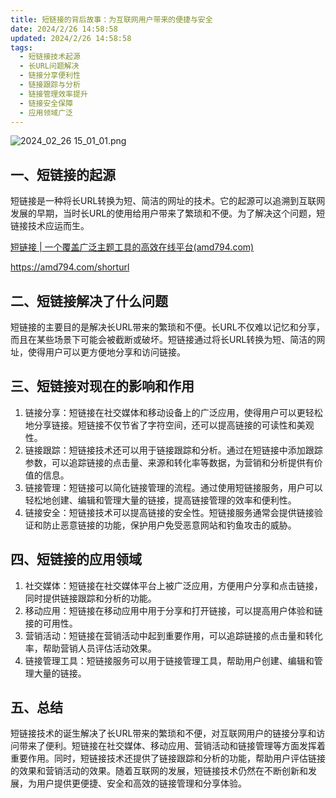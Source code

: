 ```yaml
---
title: 短链接的背后故事：为互联网用户带来的便捷与安全
date: 2024/2/26 14:58:58
updated: 2024/2/26 14:58:58
tags:
  - 短链接技术起源
  - 长URL问题解决
  - 链接分享便利性
  - 链接跟踪与分析
  - 链接管理效率提升
  - 链接安全保障
  - 应用领域广泛
---
```



<img src="https://static.cmdragon.cn/blog/images/2024_02_26 15_01_01.png@blog" title="2024_02_26 15_01_01.png" alt="2024_02_26 15_01_01.png"/>

## 一、短链接的起源

短链接是一种将长URL转换为短、简洁的网址的技术。它的起源可以追溯到互联网发展的早期，当时长URL的使用给用户带来了繁琐和不便。为了解决这个问题，短链接技术应运而生。

[短链接 | 一个覆盖广泛主题工具的高效在线平台(amd794.com)](https://amd794.com/shorturl)

https://amd794.com/shorturl

## 二、短链接解决了什么问题

短链接的主要目的是解决长URL带来的繁琐和不便。长URL不仅难以记忆和分享，而且在某些场景下可能会被截断或破坏。短链接通过将长URL转换为短、简洁的网址，使得用户可以更方便地分享和访问链接。

## 三、短链接对现在的影响和作用

1. 链接分享：短链接在社交媒体和移动设备上的广泛应用，使得用户可以更轻松地分享链接。短链接不仅节省了字符空间，还可以提高链接的可读性和美观性。
2. 链接跟踪：短链接技术还可以用于链接跟踪和分析。通过在短链接中添加跟踪参数，可以追踪链接的点击量、来源和转化率等数据，为营销和分析提供有价值的信息。
3. 链接管理：短链接可以简化链接管理的流程。通过使用短链接服务，用户可以轻松地创建、编辑和管理大量的链接，提高链接管理的效率和便利性。
4. 链接安全：短链接技术可以提高链接的安全性。短链接服务通常会提供链接验证和防止恶意链接的功能，保护用户免受恶意网站和钓鱼攻击的威胁。

## 四、短链接的应用领域

1. 社交媒体：短链接在社交媒体平台上被广泛应用，方便用户分享和点击链接，同时提供链接跟踪和分析的功能。
2. 移动应用：短链接在移动应用中用于分享和打开链接，可以提高用户体验和链接的可用性。
3. 营销活动：短链接在营销活动中起到重要作用，可以追踪链接的点击量和转化率，帮助营销人员评估活动效果。
4. 链接管理工具：短链接服务可以用于链接管理工具，帮助用户创建、编辑和管理大量的链接。

## 五、总结

短链接技术的诞生解决了长URL带来的繁琐和不便，对互联网用户的链接分享和访问带来了便利。短链接在社交媒体、移动应用、营销活动和链接管理等方面发挥着重要作用。同时，短链接技术还提供了链接跟踪和分析的功能，帮助用户评估链接的效果和营销活动的效果。随着互联网的发展，短链接技术仍然在不断创新和发展，为用户提供更便捷、安全和高效的链接管理和分享体验。